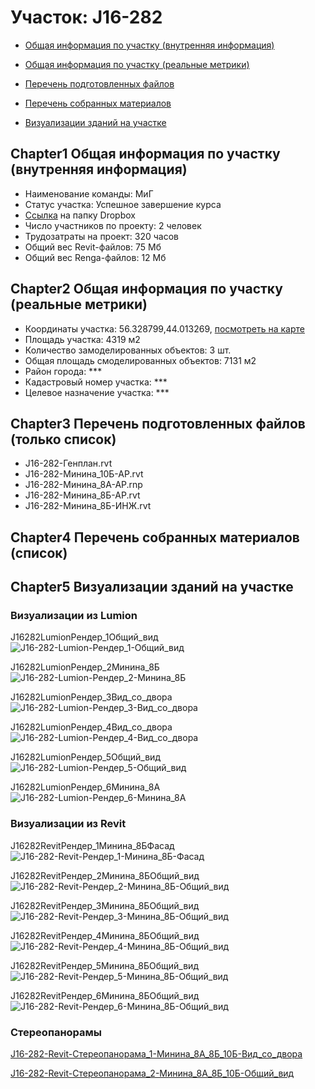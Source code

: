 # Участок: J16-282

* [Общая информация по участку (внутренняя информация)](#Chapter1)

* [Общая информация по участку (реальные метрики)](#Chapter2)

* [Перечень подготовленных файлов](#Chapter3)

* [Перечень собранных материалов](#Chapter4)

* [Визуализации зданий на участке](#Chapter5)

## <a id="test">Chapter1</a> Общая информация по участку (внутренняя информация)
+ Наименование команды: МиГ
+ Статус участка: Успешное завершение курса
+ [Ссылка](https://www.dropbox.com/sh/wvvgv1nw1iqred9/AACX9_ZHrFHcM_fCABmvX-X2a/J16_282?dl=0) на папку Dropbox
+ Число участников по проекту: 2 человек
+ Трудозатраты на проект: 320 часов
+ Общий вес Revit-файлов: 75 Мб
+ Общий вес Renga-файлов: 12 Мб
## <a id="test">Chapter2</a> Общая информация по участку (реальные метрики)
+ Координаты участка: 56.328799,44.013269, [посмотреть на карте]("yandex.ru/maps/47/nizhny-novgorod/?ll=56.328799%2C44.013269&z=19")
+ Площадь участка: 4319 м2
+ Количество замоделированных объектов: 3 шт.
+ Общая площадь смоделированных объектов: 7131 м2
+ Район города: *** 
+ Кадастровый номер участка: *** 
+ Целевое назначение участка: *** 
## <a id="test">Chapter3</a> Перечень подготовленных файлов (только список)
+ J16-282-Генплан.rvt
+ J16-282-Минина_10Б-АР.rvt
+ J16-282-Минина_8А-АР.rnp
+ J16-282-Минина_8Б-АР.rvt
+ J16-282-Минина_8Б-ИНЖ.rvt
## <a id="test">Chapter4</a> Перечень собранных материалов (список)
## <a id="test">Chapter5</a> Визуализации зданий на участке
### Визуализации из Lumion
J16282LumionРендер_1Общий_вид
![J16-282-Lumion-Рендер_1-Общий_вид](/Images/J16_282/J16-282-Lumion-Рендер_1-Общий_вид_Compressed.jpg)

J16282LumionРендер_2Минина_8Б
![J16-282-Lumion-Рендер_2-Минина_8Б](/Images/J16_282/J16-282-Lumion-Рендер_2-Минина_8Б_Compressed.jpg)

J16282LumionРендер_3Вид_со_двора
![J16-282-Lumion-Рендер_3-Вид_со_двора](/Images/J16_282/J16-282-Lumion-Рендер_3-Вид_со_двора_Compressed.jpg)

J16282LumionРендер_4Вид_со_двора
![J16-282-Lumion-Рендер_4-Вид_со_двора](/Images/J16_282/J16-282-Lumion-Рендер_4-Вид_со_двора_Compressed.jpg)

J16282LumionРендер_5Общий_вид
![J16-282-Lumion-Рендер_5-Общий_вид](/Images/J16_282/J16-282-Lumion-Рендер_5-Общий_вид_Compressed.jpg)

J16282LumionРендер_6Минина_8А
![J16-282-Lumion-Рендер_6-Минина_8А](/Images/J16_282/J16-282-Lumion-Рендер_6-Минина_8А_Compressed.jpg)

### Визуализации из Revit
J16282RevitРендер_1Минина_8БФасад
![J16-282-Revit-Рендер_1-Минина_8Б-Фасад](/Images/J16_282/J16-282-Revit-Рендер_1-Минина_8Б-Фасад_Compressed.jpg)

J16282RevitРендер_2Минина_8БОбщий_вид
![J16-282-Revit-Рендер_2-Минина_8Б-Общий_вид](/Images/J16_282/J16-282-Revit-Рендер_2-Минина_8Б-Общий_вид_Compressed.jpg)

J16282RevitРендер_3Минина_8БОбщий_вид
![J16-282-Revit-Рендер_3-Минина_8Б-Общий_вид](/Images/J16_282/J16-282-Revit-Рендер_3-Минина_8Б-Общий_вид_Compressed.jpg)

J16282RevitРендер_4Минина_8БОбщий_вид
![J16-282-Revit-Рендер_4-Минина_8Б-Общий_вид](/Images/J16_282/J16-282-Revit-Рендер_4-Минина_8Б-Общий_вид_Compressed.jpg)

J16282RevitРендер_5Минина_8БОбщий_вид
![J16-282-Revit-Рендер_5-Минина_8Б-Общий_вид](/Images/J16_282/J16-282-Revit-Рендер_5-Минина_8Б-Общий_вид_Compressed.jpg)

J16282RevitРендер_6Минина_8БОбщий_вид
![J16-282-Revit-Рендер_6-Минина_8Б-Общий_вид](/Images/J16_282/J16-282-Revit-Рендер_6-Минина_8Б-Общий_вид_Compressed.jpg)

### Стереопанорамы
[J16-282-Revit-Стереопанорама_1-Минина_8А_8Б_10Б-Вид_со_двора](https://pano.autodesk.com/pano.html?url=jpgs/cc81ba29-6eab-48ba-9999-5687802e9d8e&version=2)

[J16-282-Revit-Стереопанорама_2-Минина_8А_8Б_10Б-Общий_вид](https://pano.autodesk.com/pano.html?url=jpgs/5d25a570-c1a0-4b69-98ac-65f8ead28dc9&version=2)

